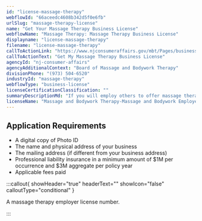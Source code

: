 ```yaml
---
id: "license-massage-therapy"
webflowId: "66aceedc4608b342d5f0e6fb"
urlSlug: "massage-therapy-license"
name: "Get Your Massage Therapy Business License"
webflowName: "Massage Therapy: Massage Therapy Business License"
displayname: "license-massage-therapy"
filename: "license-massage-therapy"
callToActionLink: "https://www.njconsumeraffairs.gov/mbt/Pages/business.aspx"
callToActionText: "Get My Massage Therapy Business License"
agencyId: "nj-consumer-affairs"
agencyAdditionalContext: "Board of Massage and Bodywork Therapy"
divisionPhone: "(973) 504-6520"
industryId: "massage-therapy"
webflowType: "business-license"
licenseCertificationClassification: ""
summaryDescriptionMd: "If you will employ others to offer massage therapy services, you need to register your business as a massage therapy employer."
licenseName: "Massage and Bodywork Therapy-Massage and Bodywork Employer"
---
```


## Application Requirements

- A digital copy of Photo ID
- The name and physical address of your business
- The mailing address (if different from your business address)
- Professional liability insurance in a minimum amount of $1M per occurrence and $3M aggregate per policy year
- Applicable fees paid

:::callout{ showHeader="true" headerText="" showIcon="false" calloutType="conditional" }

A massage therapy employer license number.

:::
